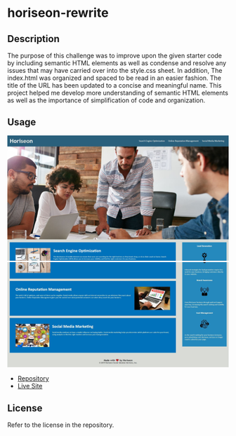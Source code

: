 # horiseon-rewrite

## Description

The purpose of this challenge was to improve upon the given starter code by including semantic HTML elements as well as condense and resolve any issues that may have carried over into the style.css sheet. In addition, The index.html was organized and spaced to be read in an easier fashion. The title of the URL has been updated to a concise and meaningful name. This project helped me develop more understanding of semantic HTML elements as well as the importance of simplification of code and organization.

## Usage

![horiseon1](./assets/images/horiseon1.JPG)
![horiseon1](./assets/images/horiseon2.JPG)

<ul>
    <li>
        <a href="https://github.com/Soleiles/horiseon-rewrite">Repository</a>
    </li>
    <li>
        <a href="https://soleiles.github.io/horiseon-rewrite/">Live Site</a>
    </li>
</ul>

## License

Refer to the license in the repository.